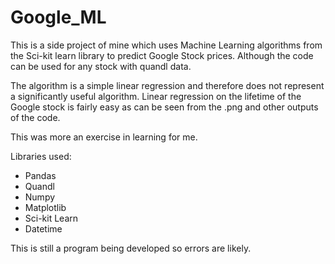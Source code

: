 <h1>Google_ML</h1>

<p>This is a side project of mine which uses Machine Learning algorithms from the Sci-kit learn library to predict Google Stock prices. Although the code can be used for any stock with quandl data.</p> 

<p>The algorithm is a simple linear regression and therefore does not represent a significantly useful algorithm. Linear regression on the lifetime of the Google stock is fairly easy as can be seen from the .png and other outputs of the code.</p>

<p>This was more an exercise in learning for me.</p> 

<p>Libraries used:
    <ul>
    <li>  Pandas
    <li>  Quandl
    <li>  Numpy
    <li>  Matplotlib
    <li>  Sci-kit Learn
    <li>  Datetime
    </ul>
</p>

<p>This is still a program being developed so errors are likely. </p>
